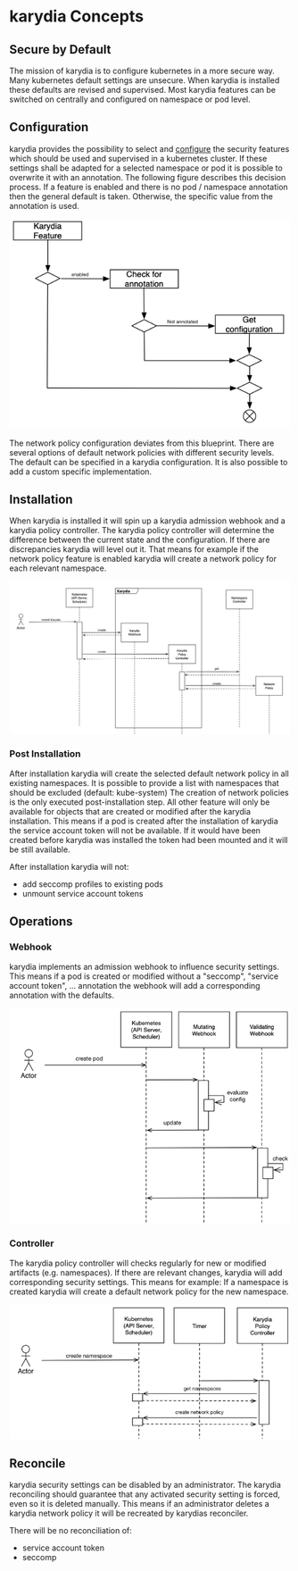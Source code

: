# karydia Concepts
## Secure by Default
The mission of karydia is to configure kubernetes in a more secure way. Many kubernetes default settings are unsecure. When karydia is installed these defaults are revised and supervised. Most karydia features can be switched on centrally and configured on namespace or pod level.  

## Configuration
karydia provides the possibility to select and [configure](../../blob/master/install/charts/values.yaml) the security features which should be used and supervised in a kubernetes cluster. If these settings shall be adapted for a selected namespace or pod it is possible to overwrite it with an annotation. The following figure describes this decision process. If a feature is enabled and there is no pod / namespace annotation then the general default is taken. Otherwise, the specific value from the annotation is used.
  

![Configuration of karydia](../images/Configuration.png)

The network policy configuration deviates from this blueprint. There are several options of default network policies with different security levels. The default can be specified in a karydia configuration. It is also possible to add a custom specific implementation.

## Installation
When karydia is installed it will spin up a karydia admission webhook and a karydia policy controller. The karydia policy controller will determine the difference between the current state and the configuration. If there are discrepancies karydia will level out it. That means for example if the network policy feature is enabled karydia will create a network policy for each relevant namespace. 

![Installing karydia](../images/InstallKarydia.png)

### Post Installation
After installation karydia will create the selected default network policy in all existing namespaces. It is possible to provide a list with namespaces that should be excluded (default: kube-system) The creation of network policies is the only executed post-installation step. All other feature will only be available for objects that are created or modified after the karydia installation. This means if a pod is created after the installation of karydia the service account token will not be available. If it would have been created before karydia was installed the token had been mounted and it will be still available. 

After installation karydia will not: 
* add seccomp profiles to existing pods
* unmount service account tokens


## Operations
### Webhook
karydia implements an admission webhook to influence security settings. This means if a pod is created or modified without a "seccomp", "service account token", ... annotation the webhook will add a corresponding annotation with the defaults. 

![Installing karydia](../images/CreatePod.png)


### Controller
The karydia policy controller will checks regularly for new or modified artifacts (e.g. namespaces). If there are relevant changes, karydia will add corresponding security settings. This means for example: If a namespace is created karydia will create a default network policy for the new namespace.

![Installing karydia](../images/CreateNamespace.png)


## Reconcile
karydia security settings can be disabled by an administrator. The karydia reconciling should guarantee that any activated security setting is forced, even so it is deleted manually. This means if an administrator deletes a karydia network policy it will be recreated by karydias reconciler.

There will be no reconciliation of:
* service account token
* seccomp

